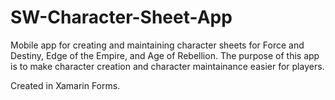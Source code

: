 # SW-Character-Sheet-App

Mobile app for creating and maintaining character sheets for Force and Destiny, Edge of the Empire, and Age of Rebellion.
The purpose of this app is to make character creation and character maintainance easier for players.

Created in Xamarin Forms.
